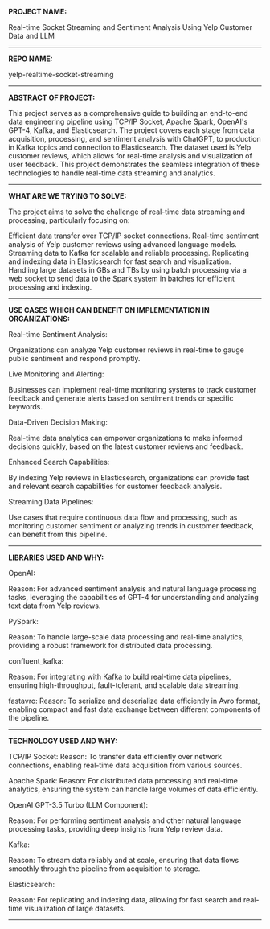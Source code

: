 **PROJECT NAME:**

Real-time Socket Streaming and Sentiment Analysis Using Yelp Customer Data and LLM 

------------------------------------------------------------------------------------------------

**REPO NAME:**

yelp-realtime-socket-streaming

------------------------------------------------------------------------------------------------

**ABSTRACT OF PROJECT:**

This project serves as a comprehensive guide to building an end-to-end data engineering pipeline using TCP/IP Socket, Apache Spark, OpenAI's GPT-4, Kafka, and Elasticsearch. The project covers each stage from data acquisition, processing, and sentiment analysis with ChatGPT, to production in Kafka topics and connection to Elasticsearch. The dataset used is Yelp customer reviews, which allows for real-time analysis and visualization of user feedback. This project demonstrates the seamless integration of these technologies to handle real-time data streaming and analytics.

------------------------------------------------------------------------------------------------

**WHAT ARE WE TRYING TO SOLVE:**

The project aims to solve the challenge of real-time data streaming and processing, particularly
focusing on:


Efficient data transfer over TCP/IP socket connections.
Real-time sentiment analysis of Yelp customer reviews using advanced language models.
Streaming data to Kafka for scalable and reliable processing.
Replicating and indexing data in Elasticsearch for fast search and visualization.
Handling large datasets in GBs and TBs by using batch processing via a web socket to send data
to the Spark system in batches for efficient processing and indexing.

------------------------------------------------------------------------------------------------

**USE CASES WHICH CAN BENEFIT ON IMPLEMENTATION IN ORGANIZATIONS:**

Real-time Sentiment Analysis:

Organizations can analyze Yelp customer reviews in real-time to gauge public sentiment and
respond promptly.

Live Monitoring and Alerting:

Businesses can implement real-time monitoring systems to track customer feedback and generate 
alerts based on sentiment trends or specific keywords.

Data-Driven Decision Making:

Real-time data analytics can empower organizations to make informed decisions quickly, based
on the latest customer reviews and feedback.

Enhanced Search Capabilities:

By indexing Yelp reviews in Elasticsearch, organizations can provide fast and relevant search
capabilities for customer feedback analysis.

Streaming Data Pipelines:

Use cases that require continuous data flow and processing, such as monitoring customer 
sentiment or analyzing trends in customer feedback, can benefit from this pipeline.

------------------------------------------------------------------------------------------------

**LIBRARIES USED AND WHY:**

OpenAI:

Reason: For advanced sentiment analysis and natural language processing tasks, leveraging
the capabilities of GPT-4 for understanding and analyzing text data from Yelp reviews.

PySpark:

Reason: To handle large-scale data processing and real-time analytics, providing a robust 
framework for distributed data processing.

confluent_kafka:

Reason: For integrating with Kafka to build real-time data pipelines, ensuring 
high-throughput, fault-tolerant, and scalable data streaming.

fastavro:
Reason: To serialize and deserialize data efficiently in Avro format, enabling compact 
and fast data exchange between different components of the pipeline.

------------------------------------------------------------------------------------------------

**TECHNOLOGY USED AND WHY:**

TCP/IP Socket:
Reason: To transfer data efficiently over network connections, enabling real-time data acquisition 
from various sources.

Apache Spark:
Reason: For distributed data processing and real-time analytics, ensuring the system can handle 
large volumes of data efficiently.

OpenAI GPT-3.5 Turbo (LLM Component):

Reason: For performing sentiment analysis and other natural language processing tasks, providing
deep insights from Yelp review data.

Kafka:

Reason: To stream data reliably and at scale, ensuring that data flows smoothly through the pipeline
from acquisition to storage.

Elasticsearch:

Reason: For replicating and indexing data, allowing for fast search and real-time visualization
of large datasets.

------------------------------------------------------------------------------------------------




